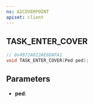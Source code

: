 ```yaml
---
ns: AICOVERPOINT
apiset: client
---
```

## TASK_ENTER_COVER

```c
// 0x4972A022AE6DAFA1
void TASK_ENTER_COVER(Ped ped);
```


## Parameters
* **ped**:



